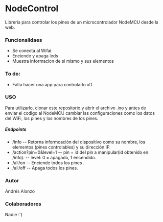 # NodeControl

Libreria para controlar los pines de un microcontrolador NodeMCU desde 
la web.

### Funcionalidaes
  - Se conecta al Wifai
  - Enciende y apaga leds
  - Muestra informacion de si mismo y sus elementos

### To do:
  - Falta hacer una app para controlarlo xD

### USO
Para utilizarlo, clonar este repositorio y abrir el archivo .ino y antes 
de enviar el codigo al NodeMCU cambiar las configuraciones como los 
datos del WiFi, los pines y los nombres de los pines.
##### Endpoints
 - /info
  -- Retorna informcación del dispositivo como su nombre, los elementos 
(pines controlables) y su dirección IP.
- /action?pin=0&level=1
-- pin = id del pin a manipular(id obtenido en /info).
-- level: 0 = apagado, 1 encendido.
- /all/on 
-- Enciende todos los pines .
- /all/off
-- Apaga todos los pines.

### Autor
Andrés Alonzo

### Colaboradores
Nadie :'(  
